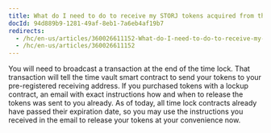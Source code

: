 ```yaml
---
title: What do I need to do to receive my STORJ tokens acquired from the Token Sale at the end of the time lock?
docId: 94d889b9-1281-49af-8eb1-7a6eb4af19b7
redirects:
  - /hc/en-us/articles/360026611152-What-do-I-need-to-do-to-receive-my-STORJ-tokens-acquired-from-the-Token-Sale-at-the-end-of-the-time-lock
  - /hc/en-us/articles/360026611152
---
```

You will need to broadcast a transaction at the end of the time lock. That transaction will tell the time vault smart contract to send your tokens to your pre-registered receiving address. If you purchased tokens with a lockup contract, an email with exact instructions how and when to release the tokens was sent to you already. As of today, all time lock contracts already have passed their expiration date, so you may use the instructions you received in the email to release your tokens at your convenience now.